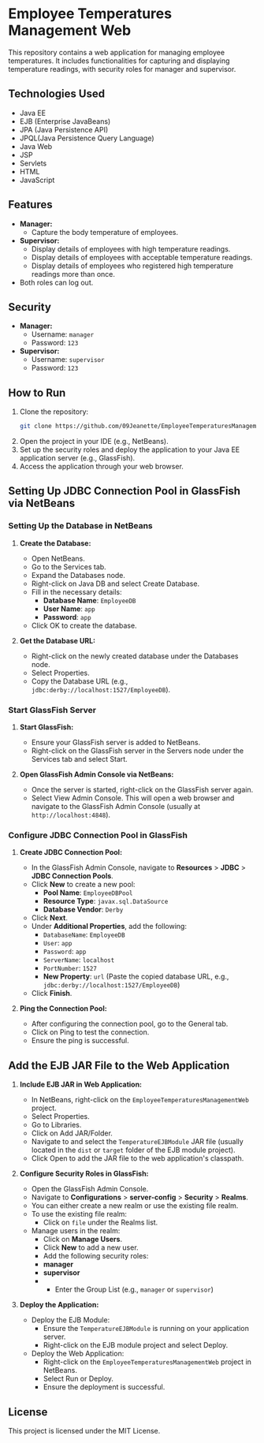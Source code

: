 # Employee Temperatures Management Web

This repository contains a web application for managing employee temperatures. It includes functionalities for capturing and displaying temperature readings, with security roles for manager and supervisor.

## Technologies Used

- Java EE
- EJB (Enterprise JavaBeans)
- JPA (Java Persistence API)
- JPQL(Java Persistence Query Language)
- Java Web
- JSP
- Servlets
- HTML
- JavaScript
  
## Features

- **Manager:**
  - Capture the body temperature of employees.
- **Supervisor:**
  - Display details of employees with high temperature readings.
  - Display details of employees with acceptable temperature readings.
  - Display details of employees who registered high temperature readings more than once.
- Both roles can log out.

## Security

- **Manager:**
  - Username: `manager`
  - Password: `123`
- **Supervisor:**
  - Username: `supervisor`
  - Password: `123`


## How to Run

1. Clone the repository:
    ```sh
    git clone https://github.com/09Jeanette/EmployeeTemperaturesManagementWeb/tree/main
    ```
2. Open the project in your IDE (e.g., NetBeans).
3. Set up the security roles and deploy the application to your Java EE application server (e.g., GlassFish).
4. Access the application through your web browser.

## Setting Up JDBC Connection Pool in GlassFish via NetBeans

### Setting Up the Database in NetBeans

1. **Create the Database:**
    - Open NetBeans.
    - Go to the Services tab.
    - Expand the Databases node.
    - Right-click on Java DB and select Create Database.
    - Fill in the necessary details:
        - **Database Name**: `EmployeeDB`
        - **User Name**: `app`
        - **Password**: `app`
    - Click OK to create the database.

2. **Get the Database URL:**
    - Right-click on the newly created database under the Databases node.
    - Select Properties.
    - Copy the Database URL (e.g., `jdbc:derby://localhost:1527/EmployeeDB`).

### Start GlassFish Server

1. **Start GlassFish:**
    - Ensure your GlassFish server is added to NetBeans.
    - Right-click on the GlassFish server in the Servers node under the Services tab and select Start.

2. **Open GlassFish Admin Console via NetBeans:**
    - Once the server is started, right-click on the GlassFish server again.
    - Select View Admin Console. This will open a web browser and navigate to the GlassFish Admin Console (usually at `http://localhost:4848`).


### Configure JDBC Connection Pool in GlassFish

1. **Create JDBC Connection Pool:**
    - In the GlassFish Admin Console, navigate to **Resources** > **JDBC** > **JDBC Connection Pools**.
    - Click **New** to create a new pool:
        - **Pool Name**: `EmployeeDBPool`
        - **Resource Type**: `javax.sql.DataSource`
        - **Database Vendor**: `Derby`
    - Click **Next**.
    - Under **Additional Properties**, add the following:
        - `DatabaseName`: `EmployeeDB`
        - `User`: `app`
        - `Password`: `app`
        - `ServerName`: `localhost`
        - `PortNumber`: `1527`
        - **New Property**: `url` (Paste the copied database URL, e.g., `jdbc:derby://localhost:1527/EmployeeDB`)
    - Click **Finish**.

2. **Ping the Connection Pool:**
    - After configuring the connection pool, go to the General tab.
    - Click on Ping to test the connection.
    - Ensure the ping is successful.

## Add the EJB JAR File to the Web Application

1. **Include EJB JAR in Web Application:**
    - In NetBeans, right-click on the `EmployeeTemperaturesManagementWeb` project.
    - Select Properties.
    - Go to Libraries.
    - Click on Add JAR/Folder.
    - Navigate to and select the `TemperatureEJBModule` JAR file (usually located in the `dist` or `target` folder of the EJB module project).
    - Click Open to add the JAR file to the web application's classpath.
      
2. **Configure Security Roles in GlassFish:**
    -  Open the GlassFish Admin Console.
    - Navigate to **Configurations** > **server-config** > **Security** > **Realms**.
    - You can either create a new realm or use the existing file realm.
    - To use the existing file realm:
        - Click on `file` under the Realms list.
    - Manage users in the realm:
        - Click on **Manage Users**.
        - Click **New** to add a new user.
        - Add the following security roles:
        - **manager**
        - **supervisor**
        -  - Enter the Group List (e.g., `manager` or `supervisor`)

3. **Deploy the Application:**
    - Deploy the EJB Module:
        - Ensure the `TemperatureEJBModule` is running on your application server.
        - Right-click on the EJB module project and select Deploy.
    - Deploy the Web Application:
        - Right-click on the `EmployeeTemperaturesManagementWeb` project in NetBeans.
        - Select Run or Deploy.
        - Ensure the deployment is successful.

## License

This project is licensed under the MIT License.

